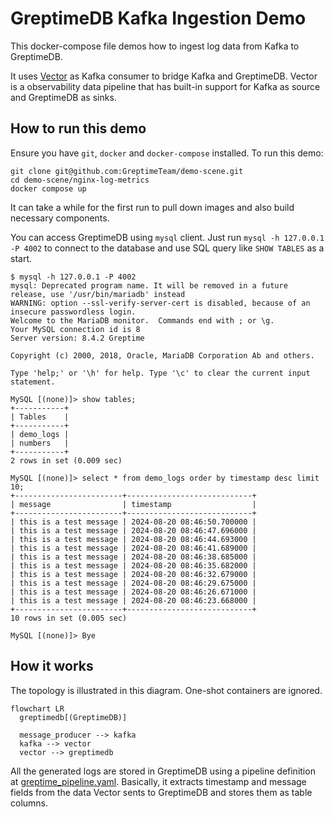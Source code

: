 # GreptimeDB Kafka Ingestion Demo

This docker-compose file demos how to ingest log data from Kafka to GreptimeDB.

It uses [Vector](https://vector.dev) as Kafka consumer to bridge Kafka and
GreptimeDB. Vector is a observability data pipeline that has built-in support
for Kafka as source and GreptimeDB as sinks.

## How to run this demo

Ensure you have `git`, `docker` and `docker-compose` installed. To run this
demo:

```shell
git clone git@github.com:GreptimeTeam/demo-scene.git
cd demo-scene/nginx-log-metrics
docker compose up
```

It can take a while for the first run to pull down images and also build
necessary components.

You can access GreptimeDB using `mysql` client. Just run `mysql -h 127.0.0.1 -P
4002` to connect to the database and use SQL query like `SHOW TABLES` as a
start.

```
$ mysql -h 127.0.0.1 -P 4002
mysql: Deprecated program name. It will be removed in a future release, use '/usr/bin/mariadb' instead
WARNING: option --ssl-verify-server-cert is disabled, because of an insecure passwordless login.
Welcome to the MariaDB monitor.  Commands end with ; or \g.
Your MySQL connection id is 8
Server version: 8.4.2 Greptime

Copyright (c) 2000, 2018, Oracle, MariaDB Corporation Ab and others.

Type 'help;' or '\h' for help. Type '\c' to clear the current input statement.

MySQL [(none)]> show tables;
+-----------+
| Tables    |
+-----------+
| demo_logs |
| numbers   |
+-----------+
2 rows in set (0.009 sec)

MySQL [(none)]> select * from demo_logs order by timestamp desc limit 10;
+------------------------+----------------------------+
| message                | timestamp                  |
+------------------------+----------------------------+
| this is a test message | 2024-08-20 08:46:50.700000 |
| this is a test message | 2024-08-20 08:46:47.696000 |
| this is a test message | 2024-08-20 08:46:44.693000 |
| this is a test message | 2024-08-20 08:46:41.689000 |
| this is a test message | 2024-08-20 08:46:38.685000 |
| this is a test message | 2024-08-20 08:46:35.682000 |
| this is a test message | 2024-08-20 08:46:32.679000 |
| this is a test message | 2024-08-20 08:46:29.675000 |
| this is a test message | 2024-08-20 08:46:26.671000 |
| this is a test message | 2024-08-20 08:46:23.668000 |
+------------------------+----------------------------+
10 rows in set (0.005 sec)

MySQL [(none)]> Bye
```

## How it works

The topology is illustrated in this diagram. One-shot containers are ignored.

```mermaid
flowchart LR
  greptimedb[(GreptimeDB)]

  message_producer --> kafka
  kafka --> vector
  vector --> greptimedb
```

All the generated logs are stored in GreptimeDB using a pipeline definition at
[greptime_pipeline.yaml](./config_data/pipeline.yaml). Basically, it extracts
timestamp and message fields from the data Vector sents to GreptimeDB and stores
them as table columns.
